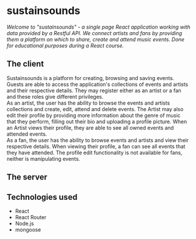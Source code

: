 # **sustainsounds**

_Welcome to "sustainsounds" - a single page React application working with data provided by a Restful API. We connect artists and fans by providing them a platform on which to share, create and attend music events. Done for educational purposes during a React course._

## The client

Sustainsounds is a platform for creating, browsing and saving events.  
Guests are able to access the application's collections of events and artists and their respective details.
They may register either as an artist or a fan and these roles give different privileges.  
As an artist, the user has the ability to browse the events and artists collections and create, edit, attend and delete events. The Artist may also edit their profile by providing
more information about the genre of music that they perform, filling out their bio and uploading a profile picture. When an Artist views their
profile, they are able to see all owned events and attended events.  
As a fan, the user has the ability to browse events and artists and view their respective details. When viewing their profile, a fan can
see all events that they have attended. The profile edit functionality is not available for fans, neither is manipulating events. 

## The server

## Technologies used

-   React
-   React Router
-   Node.js
-   mongoose
